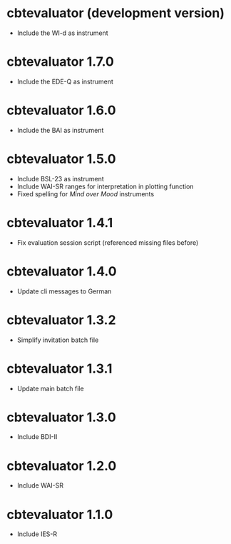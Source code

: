 # cbtevaluator (development version)
* Include the WI-d as instrument

# cbtevaluator 1.7.0
* Include the EDE-Q as instrument

# cbtevaluator 1.6.0
* Include the BAI as instrument

# cbtevaluator 1.5.0
* Include BSL-23 as instrument
* Include WAI-SR ranges for interpretation in plotting function
* Fixed spelling for _Mind over Mood_ instruments

# cbtevaluator 1.4.1
* Fix evaluation session script (referenced missing files before)

# cbtevaluator 1.4.0
* Update cli messages to German

# cbtevaluator 1.3.2
* Simplify invitation batch file

# cbtevaluator 1.3.1
* Update main batch file

# cbtevaluator 1.3.0
* Include BDI-II

# cbtevaluator 1.2.0
* Include WAI-SR

# cbtevaluator 1.1.0
* Include IES-R
